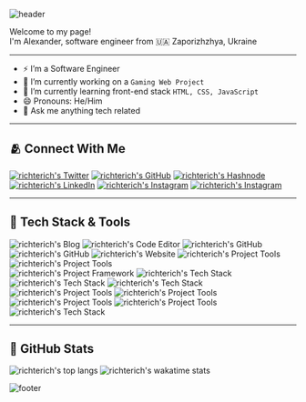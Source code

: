 ![header](https://capsule-render.vercel.app/api?type=waving&color=gradient&customColorList=30&height=192&section=header&text=👋%20Hello!%20Nice%20to%20see%20you&fontSize=24&fontColor=c9d1d9)

Welcome to my page!\
I'm Alexander, software engineer from 🇺🇦 Zaporizhzhya, Ukraine

---

- ⚡ I’m a Software Engineer
- 🔭 I’m currently working on a `Gaming Web Project`
- 🌱 I’m currently learning front-end stack `HTML, CSS, JavaScript`
- 😄 Pronouns: He/Him
- 💬 Ask me anything tech related

---

## 🫂 Connect With Me

[![richterich's Twitter](https://img.shields.io/badge/twitter-%231DA1F2.svg?&style=for-the-badge&logo=twitter&logoColor=white)](https://twitter.com/richterich_)
[![richterich's GitHub](https://img.shields.io/badge/github-%2312100E.svg?&style=for-the-badge&logo=github&logoColor=white)](https://github.com/richterich)
[![richterich's Hashnode](https://img.shields.io/badge/hashnode-%232962FF.svg?&style=for-the-badge&logo=hashnode&logoColor=white)](https://hashnode.com/@richterich)
[![richterich's LinkedIn](https://img.shields.io/badge/linkedin-%230077B5.svg?&style=for-the-badge&logo=linkedin&logoColor=white)](https://ua.linkedin.com/in/richterich-alexander)
[![richterich's Instagram](https://img.shields.io/badge/facebook-%231877F2.svg?&style=for-the-badge&logo=facebook&logoColor=white)](https://www.facebook.com/richterich.alexander)
[![richterich's Instagram](https://img.shields.io/badge/instagram-%23E4405F.svg?&style=for-the-badge&logo=instagram&logoColor=white)](https://www.instagram.com/richterich.alexander)

---

## 🚀 Tech Stack & Tools

![richterich's Blog](https://img.shields.io/badge/hashnode-%232962FF.svg?&style=for-the-badge&logo=hashnode&logoColor=white)
![richterich's Code Editor](https://img.shields.io/badge/vs%20code-%23007ACC.svg?&style=for-the-badge&logo=visualstudiocode&logoColor=white)
![richterich's GitHub](https://img.shields.io/badge/github-%2312100E.svg?&style=for-the-badge&logo=github&logoColor=white)
![richterich's GitHub](https://img.shields.io/badge/github%20actions-%232088FF.svg?&style=for-the-badge&logo=githubactions&logoColor=white)
![richterich's Website](https://img.shields.io/badge/digital%20ocean-%230080FF.svg?&style=for-the-badge&logo=digitalocean&logoColor=white)
![richterich's Project Tools](https://img.shields.io/badge/gulp-%23CF4647.svg?&style=for-the-badge&logo=gulp&logoColor=white)
![richterich's Project Tools](https://img.shields.io/badge/webpack-%238DD6F9.svg?&style=for-the-badge&logo=webpack&logoColor=black)\
![richterich's Project Framework](https://img.shields.io/badge/phaser%20js-%23F7DF1E.svg?&style=for-the-badge&logo=javascript&logoColor=black)
![richterich's Tech Stack](https://img.shields.io/badge/html-%23E34F26.svg?&style=for-the-badge&logo=html5&logoColor=white)
![richterich's Tech Stack](https://img.shields.io/badge/css-%231572B6.svg?&style=for-the-badge&logo=css3&logoColor=white)
![richterich's Tech Stack](https://img.shields.io/badge/javascript-%23323330.svg?style=for-the-badge&logo=javascript&logoColor=%23F7DF1E)
![richterich's Project Tools](https://img.shields.io/badge/sass-%23CC6699.svg?&style=for-the-badge&logo=sass&logoColor=white)
![richterich's Project Tools](https://img.shields.io/badge/babel-%23F9DC3E.svg?&style=for-the-badge&logo=babel&logoColor=black)
![richterich's Project Tools](https://img.shields.io/badge/npm-%23CB3837.svg?&style=for-the-badge&logo=npm&logoColor=white)
![richterich's Project Tools](https://img.shields.io/badge/ubuntu-%23E95420.svg?&style=for-the-badge&logo=ubuntu&logoColor=white)
![richterich's Tech Stack](https://img.shields.io/badge/git-%23F05032.svg?&style=for-the-badge&logo=git&logoColor=white)

---

## 🌟 GitHub Stats

![richterich's top langs](https://github-readme-stats.vercel.app/api/top-langs/?username=richterich&bg_color=00000000&title_color=c9d1d9&text_color=c9d1d9&hide_border=true&langs_count=4&layout=compact)
![richterich's wakatime stats](https://github-readme-stats.vercel.app/api/wakatime?username=richterich&bg_color=00000000&title_color=c9d1d9&text_color=c9d1d9&hide_border=true&custom_title=Last%207%20Days&layout=compact)

![footer](https://capsule-render.vercel.app/api?type=waving&color=gradient&customColorList=30&height=64&section=footer)

<!--

TODO: For light mode

![richterich's top langs](https://github-readme-stats.vercel.app/api/top-langs/?username=richterich&bg_color=00000000&title_color=24292f&text_color=24292f&hide_border=true&langs_count=4&layout=compact)
![richterich's wakatime stats](https://github-readme-stats.vercel.app/api/wakatime?username=richterich&bg_color=00000000&title_color=24292f&text_color=24292f&hide_border=true&custom_title=Last%207%20Days&layout=compact)

-->
